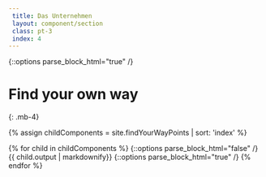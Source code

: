 ```yaml
---
 title: Das Unternehmen
 layout: component/section
 class: pt-3
 index: 4
---
```



{::options parse_block_html="true" /}
# Find your own way
{: .mb-4}

{% assign childComponents = site.findYourWayPoints  | sort: 'index' %}
<div class="d-flex flex-wrap d-flex justify-content-center list-unstyled">
{% for child in childComponents %}
{::options parse_block_html="false" /}
{{ child.output | markdownify}}
{::options parse_block_html="true" /}
{% endfor %}
</div>

 
